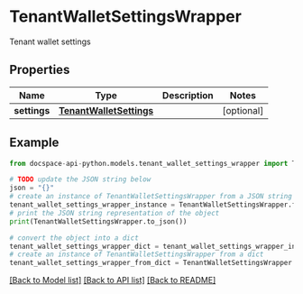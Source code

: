 # TenantWalletSettingsWrapper
Tenant wallet settings

## Properties

Name | Type | Description | Notes
------------ | ------------- | ------------- | -------------
**settings** | [**TenantWalletSettings**](TenantWalletSettings.md) |  | [optional] 

## Example

```python
from docspace-api-python.models.tenant_wallet_settings_wrapper import TenantWalletSettingsWrapper

# TODO update the JSON string below
json = "{}"
# create an instance of TenantWalletSettingsWrapper from a JSON string
tenant_wallet_settings_wrapper_instance = TenantWalletSettingsWrapper.from_json(json)
# print the JSON string representation of the object
print(TenantWalletSettingsWrapper.to_json())

# convert the object into a dict
tenant_wallet_settings_wrapper_dict = tenant_wallet_settings_wrapper_instance.to_dict()
# create an instance of TenantWalletSettingsWrapper from a dict
tenant_wallet_settings_wrapper_from_dict = TenantWalletSettingsWrapper.from_dict(tenant_wallet_settings_wrapper_dict)
```
[[Back to Model list]](../README.md#documentation-for-models) [[Back to API list]](../README.md#documentation-for-api-endpoints) [[Back to README]](../README.md)


